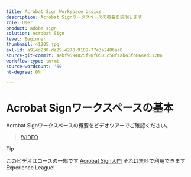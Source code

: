 ```yaml
---
title: Acrobat Sign Workspace basics
description: Acrobat Signワークスペースの概要を説明します
role: User
product: adobe sign
solution: Acrobat Sign
level: Beginner
thumbnail: 41205.jpg
exl-id: a914d230-da29-4278-9189-77e3a2486ae8
source-git-commit: 4ebf9594025f98f0505c58f1ab43fb864ed51206
workflow-type: tm+mt
source-wordcount: '60'
ht-degree: 0%

---
```


# Acrobat Signワークスペースの基本

Acrobat Signワークスペースの概要をビデオツアーでご確認ください。

>[!VIDEO](https://video.tv.adobe.com/v/41205?quality=12&learn=on&hidetitle=true)

>[!TIP]
>
>このビデオはコースの一部です [Acrobat Sign入門](https://experienceleague.adobe.com/?recommended=Sign-U-1-2020.1) それは無料で利用できますExperience League!

